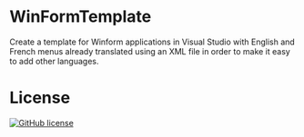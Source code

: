 # WinFormTemplate
Create a template for Winform applications in Visual Studio with English and French menus already translated using an XML file in order to make it easy to add other languages.

# License
[![GitHub license](https://img.shields.io/github/license/MarcosMeli/FileHelpers.svg)](https://github.com/fredatgithub/WinFormTemplate#license)
